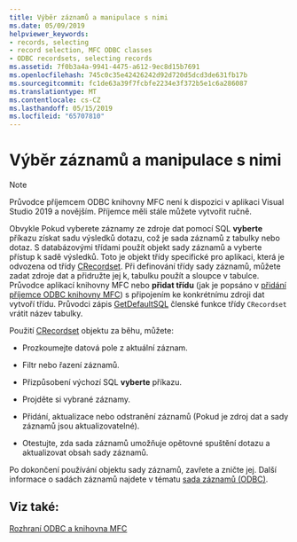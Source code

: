 ```yaml
---
title: Výběr záznamů a manipulace s nimi
ms.date: 05/09/2019
helpviewer_keywords:
- records, selecting
- record selection, MFC ODBC classes
- ODBC recordsets, selecting records
ms.assetid: 7f0b3a4a-9941-4475-a612-9ec8d15b7691
ms.openlocfilehash: 745c0c35e42426242d92d720d5dcd3de631fb17b
ms.sourcegitcommit: fc1de63a39f7fcbfe2234e3f372b5e1c6a286087
ms.translationtype: MT
ms.contentlocale: cs-CZ
ms.lasthandoff: 05/15/2019
ms.locfileid: "65707810"
---
```

# <a name="selecting-and-manipulating-records"></a>Výběr záznamů a manipulace s nimi

> [!NOTE] 
> Průvodce příjemcem ODBC knihovny MFC není k dispozici v aplikaci Visual Studio 2019 a novějším. Příjemce měli stále můžete vytvořit ručně.

Obvykle Pokud vyberete záznamy ze zdroje dat pomocí SQL **vyberte** příkazu získat sadu výsledků dotazu, což je sada záznamů z tabulky nebo dotaz. S databázovými třídami použít objekt sady záznamů a vyberte přístup k sadě výsledků. Toto je objekt třídy specifické pro aplikaci, která je odvozena od třídy [CRecordset](../../mfc/reference/crecordset-class.md). Při definování třídy sady záznamů, můžete zadat zdroje dat a přidružte jej k, tabulku použít a sloupce v tabulce. Průvodce aplikací knihovny MFC nebo **přidat třídu** (jak je popsáno v [přidání příjemce ODBC knihovny MFC](../../mfc/reference/adding-an-mfc-odbc-consumer.md)) s připojením ke konkrétnímu zdroji dat vytvoří třídu. Průvodci zápis [GetDefaultSQL](../../mfc/reference/crecordset-class.md#getdefaultsql) členské funkce třídy `CRecordset` vrátit název tabulky.

Použití [CRecordset](../../mfc/reference/crecordset-class.md) objektu za běhu, můžete:

- Prozkoumejte datová pole z aktuální záznam.

- Filtr nebo řazení záznamů.

- Přizpůsobení výchozí SQL **vyberte** příkazu.

- Projděte si vybrané záznamy.

- Přidání, aktualizace nebo odstranění záznamů (Pokud je zdroj dat a sady záznamů jsou aktualizovatelné).

- Otestujte, zda sada záznamů umožňuje opětovné spuštění dotazu a aktualizovat obsah sady záznamů.

Po dokončení používání objektu sady záznamů, zavřete a zničte jej. Další informace o sadách záznamů najdete v tématu [sada záznamů (ODBC)](../../data/odbc/recordset-odbc.md).

## <a name="see-also"></a>Viz také:

[Rozhraní ODBC a knihovna MFC](../../data/odbc/odbc-and-mfc.md)